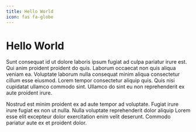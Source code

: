 ```yaml
---
title: Hello World
icon: fas fa-globe
---
```


# Hello World

Sunt consequat id ut dolore laboris ipsum fugiat ad culpa pariatur irure est. Qui anim proident proident do quis. Laborum occaecat non quis aliqua veniam ea. Voluptate laborum nulla consequat minim aliqua consectetur cillum esse eiusmod. Lorem tempor consectetur aliquip quis. Quis nisi cupidatat ullamco commodo sint. Ullamco do sint eu non reprehenderit ex aute proident irure.

Nostrud est minim proident ex ad aute tempor ad voluptate. Fugiat irure irure fugiat ex non ut nulla. Nulla voluptate reprehenderit dolor aliquip Lorem esse elit excepteur dolor exercitation enim velit deserunt. Commodo pariatur aute ex et proident dolor.
